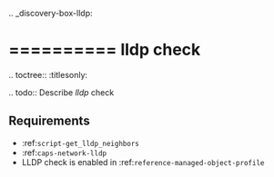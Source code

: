 .. _discovery-box-lldp:

==========
lldp check
==========

.. toctree::
    :titlesonly:

.. todo::
    Describe *lldp* check

Requirements
------------
* :ref:`script-get_lldp_neighbors`
* :ref:`caps-network-lldp`
* LLDP check is enabled in :ref:`reference-managed-object-profile`
